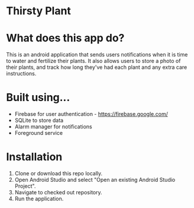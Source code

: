 # Thirsty Plant

# What does this app do? 
This is an android application that sends users notifications when it is time to water and fertilize their plants. It also allows users to store a photo of their plants, and track how long they've had each plant and any extra care instructions. 

# Built using...
* Firebase for user authentication - https://firebase.google.com/ 
* SQLite to store data 
* Alarm manager for notifications
* Foreground service 

# Installation
1. Clone or download this repo locally.
2. Open Android Studio and select "Open an existing Android Studio Project".
3. Navigate to checked out repository.
4. Run the application.
